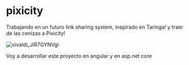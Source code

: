 # pixicity
Trabajando en un futuro link sharing system, inspirado en Taringa! y traer de las cenizas a Pixicity!

![vivaldi_JiR7GYNVgi](https://user-images.githubusercontent.com/1715022/126726803-37f39905-da59-420f-8526-10c2268e6e67.png)

Voy a desarrollar este proyecto en angular y en asp.net core
